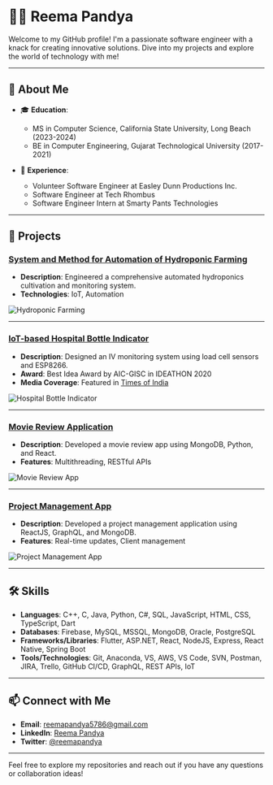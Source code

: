 # 👩‍💻 Reema Pandya

Welcome to my GitHub profile! I'm a passionate software engineer with a knack for creating innovative solutions. Dive into my projects and explore the world of technology with me!

---

## 🌟 About Me

- 🎓 **Education**: 
  - MS in Computer Science, California State University, Long Beach (2023-2024)
  - BE in Computer Engineering, Gujarat Technological University (2017-2021)

- 💼 **Experience**:
  - Volunteer Software Engineer at Easley Dunn Productions Inc.
  - Software Engineer at Tech Rhombus
  - Software Engineer Intern at Smarty Pants Technologies

---

## 🚀 Projects

### [System and Method for Automation of Hydroponic Farming](https://drive.google.com/file/d/12bWbnYeQnXdjy7QRXlOlz6mw5QWhsB95/view)
- **Description**: Engineered a comprehensive automated hydroponics cultivation and monitoring system.
- **Technologies**: IoT, Automation

![Hydroponic Farming](https://cdn.shopify.com/s/files/1/0772/7077/8179/files/seeds_tutorial_4by3_smallest_600x600.gif?v=1709714126)

---

### [IoT-based Hospital Bottle Indicator](https://github.com/ReemaPandya/iadocare)
- **Description**: Designed an IV monitoring system using load cell sensors and ESP8266.
- **Award**: Best Idea Award by AIC-GISC in IDEATHON 2020
- **Media Coverage**: Featured in [Times of India](https://timesofindia.indiatimes.com/city/surat/iot-based-saline-bottle-indicator-designed/articleshow/76948066.cms)


![Hospital Bottle Indicator](https://media.giphy.com/media/26xBwdIuRJiAIqHwA/giphy.gif)

---

### [Movie Review Application](https://github.com/reemapandya/movie-review-app)
- **Description**: Developed a movie review app using MongoDB, Python, and React.
- **Features**: Multithreading, RESTful APIs

![Movie Review App](https://media.giphy.com/media/3o7aD9d5D7z2a2Xj0k/giphy.gif)

---

### [Project Management App](https://github.com/reemapandya/project-management-app)
- **Description**: Developed a project management application using ReactJS, GraphQL, and MongoDB.
- **Features**: Real-time updates, Client management

![Project Management App](https://media.giphy.com/media/3o7aTskHEUdgCQAXde/giphy.gif)

---

## 🛠 Skills

- **Languages**: C++, C, Java, Python, C#, SQL, JavaScript, HTML, CSS, TypeScript, Dart
- **Databases**: Firebase, MySQL, MSSQL, MongoDB, Oracle, PostgreSQL
- **Frameworks/Libraries**: Flutter, ASP.NET, React, NodeJS, Express, React Native, Spring Boot
- **Tools/Technologies**: Git, Anaconda, VS, AWS, VS Code, SVN, Postman, JIRA, Trello, GitHub CI/CD, GraphQL, REST APIs, IoT

---

## 📫 Connect with Me

- **Email**: [reemapandya5786@gmail.com](mailto:reemapandya5786@gmail.com)
- **LinkedIn**: [Reema Pandya](https://www.linkedin.com/in/reemapandya)
- **Twitter**: [@reemapandya](https://twitter.com/reemapandya)

---

Feel free to explore my repositories and reach out if you have any questions or collaboration ideas!
